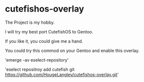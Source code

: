# cutefishos-overlay

The Project is my hobby.

I will try my best port CutefishOS to Gentoo.

If you like it, you could give me a hand.

You could try this commod on your Gentoo and enable this overlay.

'emerge -av eselect-repository'

'eselect repositroy add cutefish git https://github.com/HougeLangley/cutefishos-overlay.git'

